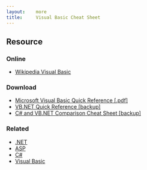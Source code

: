```yaml
---
layout:    more
title:     Visual Basic Cheat Sheet
---
```

<div class="content content-400">
    <div class="board board-326">
        <h2 class="board-title">Resource</h2>
        <div class="board-card">
            <h3 class="board-card-title">Online</h3>
            <ul>
                <li><a href="http://en.wikipedia.org/wiki/Visual_Basic">Wikipedia Visual Basic</a></li>
            </ul>
        </div>
        <div class="board-card">
            <h3 class="board-card-title">Download</h3>
            <ul>
                <li><a href="/static/cs/vbasic_quickref.pdf">Microsoft Visual Basic Quick Reference [.pdf]</a></li>
                <li><a href="/static/cs/VB.NET%20Quick%20Reference.pdf">VB.NET Quick Reference [backup]</a></li>
                <li><a href="/static/cs/CheatSheetCSharpVsVB.pdf">C# and VB.NET Comparison Cheat Sheet [backup]</a></li>
            </ul>
        </div>
        <div class="board-card">
            <h3 class="board-card-title">Related</h3>
            <ul>
                <li><a href="/dotnet" title=".NET Cheat Sheet">.NET</a></li>
                <li><a href="/asp" title="ASP Cheat Sheet">ASP</a></li>
                <li><a href="/csharp" title="C# Cheat Sheet">C#</a></li>
                <li><a href="/visualbasic" title="Visual Basic Cheat Sheet">Visual Basic</a></li>
            </ul>
        </div>
    </div>
</div>
